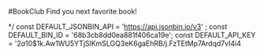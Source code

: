 #BookClub
Find you next favorite book!

*/ const DEFAULT_JSONBIN_API = 'https://api.jsonbin.io/v3'
; const DEFAULT_BIN_ID = '68b3cb8dd0ea881f406ca19e'; 
const DEFAULT_API_KEY = '$2a$10$1k.Aw1WU5YTjSlKmSLGQ3eK6gaEhRB/j.FzTEtMp7Ardqd7vI4i4
